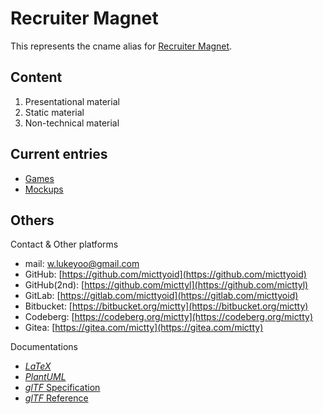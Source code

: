 <head>
    <meta charset="utf-8" />
    <meta name="author" content="Luke Yoo">
    <meta name="email" content="w.lukeyoo@gmail.com">
    <meta name="description" content="Luke Yoo: Software engineer building scalable, clean, and impactful solutions.">    
    <meta name="keywords"
        content="Python,JavaScript,C++,C#,Go,Rust,TypeScript,HTML,CSS,React,Node.js,Django,Blazor,SQL,PostgreSQL,SQLite,MS SQL,AWS,Azure, Google Cloud,Docker,CI/CD,Git,GitHub,GitLab,Jenkins,Bitbucket,Machine Learning,Pandas, NumPy, Data AnalysisSoftware Engineer,Full-Stack Developer, Backend Developer,Frontend Developer,DevOps Engineer,Cloud Engineer,Data Engineer,Machine Learning Engineer,Mobile App Developer, Systems Architect,Technical Lead,Problem Solving,Team Collaboration,Communication,Agile Methodology,Project Management,Leadership,Adaptability,Attention to Detail,SaaS (Software as a Service),FinTech (Financial Technology),E-commerce,Healthcare Technology,Cybersecurity,Blockchain,IoT (Internet of Things),AI/ML (Artificial Intelligence/Machine Learning),Big Data,Game Development,Computur Engineering,Software Engineering,Data Science,Scalable Systems,Microservices Architecture,RESTful APIs,Open Source Contributions,Code Optimization,Performance Tuning,Cross-Platform Development,Mentorship,Technical Writing,Santa Barbara,California,United States,mictty,micttyl,micttyoid">
    <meta name="location" content="Santa Barbara,California,United States">
</head>

# Recruiter Magnet

This represents the cname alias for [Recruiter Magnet](https://recruiter-magnet.lukeyoo.fyi).

## Content

1. Presentational material
2. Static material
3. Non-technical material

## Current entries

- [Games](https://recruiter-magnet.lukeyoo.fyi/games)
- [Mockups](https://recruiter-magnet.lukeyoo.fyi/mockups)

## Others

Contact & Other platforms

- mail: [w.lukeyoo@gmail.com](mailto:w.lukeyoo@gmail.com)
- GitHub: [https://github.com/micttyoid](https://github.com/micttyoid)
- GitHub(2nd): [https://github.com/micttyl](https://github.com/micttyl)
- GitLab: [https://gitlab.com/micttyoid](https://gitlab.com/micttyoid)
- Bitbucket: [https://bitbucket.org/mictty](https://bitbucket.org/mictty)
- Codeberg: [https://codeberg.org/mictty](https://codeberg.org/mictty)
- Gitea: [https://gitea.com/mictty](https://gitea.com/mictty)

Documentations

- [_LaTeX_](https://recruiter-magnet.lukeyoo.fyi/static/docs/clsguide_2024.pdf)
- [_PlantUML_](https://recruiter-magnet.lukeyoo.fyi/static/docs/plantuml_2025.pdf)
- [_glTF_ Specification](https://recruiter-magnet.lukeyoo.fyi/static/docs/gltf-2.0.pdf)
- [_glTF_ Reference](https://recruiter-magnet.lukeyoo.fyi/static/docs/gltf-reference.pdf)
